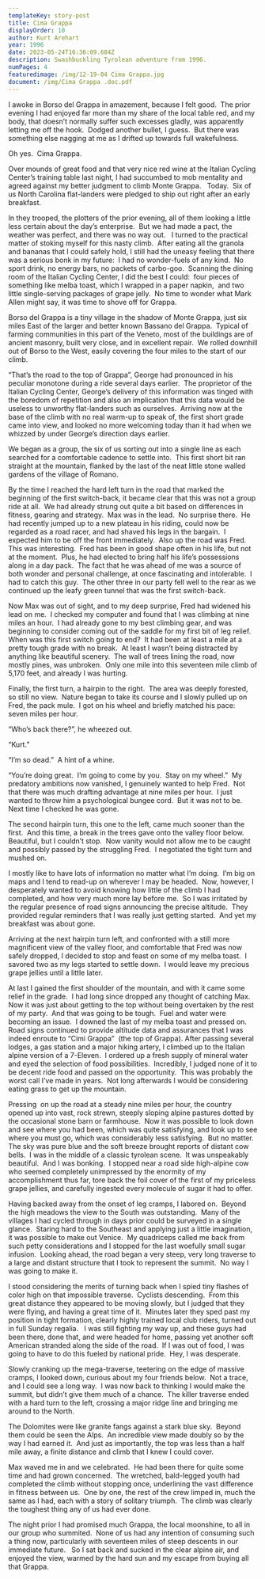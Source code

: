 ```yaml
---
templateKey: story-post
title: Cima Grappa
displayOrder: 10
author: Kurt Arehart
year: 1996
date: 2023-05-24T16:36:09.684Z
description: Swashbuckling Tyrolean adventure from 1996.
numPages: 4
featuredimage: /img/12-19-04 Cima Grappa.jpg
document: /img/Cima Grappa .doc.pdf
---
```



I awoke in Borso del Grappa in amazement, because I felt good.  The prior evening I had enjoyed far more than my share of the local table red, and my body, that doesn’t normally suffer such excesses gladly, was apparently letting me off the hook.  Dodged another bullet, I guess.  But there was something else nagging at me as I drifted up towards full wakefulness.



Oh yes.  Cima Grappa.



Over mounds of great food and that very nice red wine at the Italian Cycling Center’s training table last night, I had succumbed to mob mentality and agreed against my better judgment to climb Monte Grappa.   Today.  Six of us North Carolina flat-landers were pledged to ship out right after an early breakfast.



In they trooped, the plotters of the prior evening, all of them looking a little less certain about the day’s enterprise.  But we had made a pact, the weather was perfect, and there was no way out.   I turned to the practical matter of stoking myself for this nasty climb.  After eating all the granola and bananas that I could safely hold, I still had the uneasy feeling that there was a serious bonk in my future:  I had no wonder-fuels of any kind.  No sport drink, no energy bars, no packets of carbo-goo.  Scanning the dining room of the Italian Cycling Center, I did the best I could:  four pieces of something like melba toast, which I wrapped in a paper napkin,  and two little single-serving packages of grape jelly.  No time to wonder what Mark Allen might say, it was time to shove off for Grappa.



Borso del Grappa is a tiny village in the shadow of Monte Grappa, just six miles East of the larger and better known Bassano del Grappa.  Typical of farming communities in this part of the Veneto, most of the buildings are of ancient masonry, built very close, and in excellent repair.  We rolled downhill out of Borso to the West, easily covering the four miles to the start of our climb.



“That’s the road to the top of Grappa”, George had pronounced in his peculiar monotone during a ride several days earlier.  The proprietor of the Italian Cycling Center, George’s delivery of this information was tinged with the boredom of repetition and also an implication that this data would be useless to unworthy flat-landers such as ourselves.  Arriving now at the base of the climb with no real warm-up to speak of, the first short grade came into view, and looked no more welcoming today than it had when we whizzed by under George’s direction days earlier.



We began as a group, the six of us sorting out into a single line as each searched for a comfortable cadence to settle into.  This first short bit ran straight at the mountain, flanked by the last of the neat little stone walled gardens of the village of Romano.



By the time I reached the hard left turn in the road that marked the beginning of the first switch-back, it became clear that this was not a group ride at all.  We had already strung out quite a bit based on differences in fitness, gearing and strategy.  Max was in the lead.  No surprise there.  He had recently jumped up to a new plateau in his riding, could now be regarded as a road racer, and had shaved his legs in the bargain.  I expected him to be off the front immediately.  Also up the road was Fred.  This was interesting.  Fred has been in good shape often in his life, but not at the moment.  Plus, he had elected to bring half his life’s possessions along in a day pack.  The fact that he was ahead of me was a source of both wonder and personal challenge, at once fascinating and intolerable.  I had to catch this guy.  The other three in our party fell well to the rear as we continued up the leafy green tunnel that was the first switch-back.



Now Max was out of sight, and to my deep surprise, Fred had widened his lead on me.  I checked my computer and found that I was climbing at nine miles an hour.  I had already gone to my best climbing gear, and was beginning to consider coming out of the saddle for my first bit of leg relief.  When was this first switch going to end?  It had been at least a mile at a pretty tough grade with no break.  At least I wasn’t being distracted by anything like beautiful scenery.  The wall of trees lining the road, now mostly pines, was unbroken.  Only one mile into this seventeen mile climb of 5,170 feet, and already I was hurting.



Finally, the first turn, a hairpin to the right.  The area was deeply forested, so still no view.  Nature began to take its course and I slowly pulled up on Fred, the pack mule.  I got on his wheel and briefly matched his pace:  seven miles per hour.  



“Who’s back there?”, he wheezed out.



“Kurt.”



“I’m so dead.”  A hint of a whine.



“You’re doing great.  I’m going to come by you.  Stay on my wheel.”  My predatory ambitions now vanished, I genuinely wanted to help Fred.  Not that there was much drafting advantage at nine miles per hour.  I just wanted to throw him a psychological bungee cord.  But it was not to be.  Next time I checked he was gone.



The second hairpin turn, this one to the left, came much sooner than the first.  And this time, a break in the trees gave onto the valley floor below.  Beautiful, but I couldn’t stop.  Now vanity would not allow me to be caught and possibly passed by the struggling Fred.  I negotiated the tight turn and mushed on.



I mostly like to have lots of information no matter what I’m doing.  I’m big on maps and I tend to read-up on wherever I may be headed.  Now, however, I desperately wanted to avoid knowing how little of the climb I had completed, and how very much more lay before me.  So I was irritated by the regular presence of road signs announcing the precise altitude.  They provided regular reminders that I was really just getting started.  And yet my breakfast was about gone.



Arriving at the next hairpin turn left, and confronted with a still more magnificent view of the valley floor, and comfortable that Fred was now safely dropped, I decided to stop and feast on some of my melba toast.  I savored two as my legs started to settle down.  I would leave my precious grape jellies until a little later.



At last I gained the first shoulder of the mountain, and with it came some relief in the grade.  I had long since dropped any thought of catching Max.  Now it was just about getting to the top without being overtaken by the rest of my party.  And that was going to be tough.  Fuel and water were becoming an issue.  I downed the last of my melba toast and pressed on.  Road signs continued to provide altitude data and assurances that I was indeed enroute to “Cimi Grappa”  (the top of Grappa). After passing several lodges, a gas station and a major hiking artery, I climbed up to the Italian alpine version of a 7-Eleven.  I ordered up a fresh supply of mineral water and eyed the selection of food possibilities.  Incredibly, I judged none of it to be decent ride food and passed on the opportunity.  This was probably the worst call I’ve made in years.  Not long afterwards I would be considering eating grass to get up the mountain.



Pressing  on up the road at a steady nine miles per hour, the country opened up into vast, rock strewn, steeply sloping alpine pastures dotted by the occasional stone barn or farmhouse.  Now it was possible to look down and see where you had been, which was quite satisfying, and look up to see where you must go, which was considerably less satisfying.  But no matter.  The sky was pure blue and the soft breeze brought reports of distant cow bells.  I was in the middle of a classic tyrolean scene.  It was unspeakably beautiful.  And I was bonking.  I stopped near a road side high-alpine cow who seemed completely unimpressed by the enormity of my accomplishment thus far, tore back the foil cover of the first of my priceless grape jellies, and carefully ingested every molecule of sugar it had to offer. 



Having backed away from the onset of leg cramps, I labored on.  Beyond the high meadows the view to the South was outstanding.  Many of the villages I had cycled through in days prior could be surveyed in a single glance.  Staring hard to the Southeast and applying just a little imagination, it was possible to make out Venice.  My quadriceps called me back from such petty considerations and I stopped for the last woefully small sugar infusion.  Looking ahead, the road began a very steep, very long traverse to a large and distant structure that I took to represent the summit.  No way I was going to make it.



I stood considering the merits of turning back when I spied tiny flashes of color high on that impossible traverse.  Cyclists descending.  From this great distance they appeared to be moving slowly, but I judged that they were flying, and having a great time of it.  Minutes later they sped past my position in tight formation, clearly highly trained local club riders, turned out in full Sunday regalia.   I was still fighting my way up, and these guys had been there, done that, and were headed for home, passing yet another soft American stranded along the side of the road.  If I was out of food, I was going to have to do this fueled by national pride.  Hey, I was desperate.



Slowly cranking up the mega-traverse, teetering on the edge of massive cramps, I looked down, curious about my four friends below.  Not a trace, and I could see a long way.  I was now back to thinking I would make the summit, but didn’t give them much of a chance.  The killer traverse ended with a hard turn to the left, crossing a major ridge line and bringing me around to the North.



The Dolomites were like granite fangs against a stark blue sky.  Beyond them could be seen the Alps.  An incredible view made doubly so by the way I had earned it.  And just as importantly, the top was less than a half mile away, a finite distance and climb that I knew I could cover.



Max waved me in and we celebrated.  He had been there for quite some time and had grown concerned.  The wretched, bald-legged youth had completed the climb without stopping once, underlining the vast difference in fitness between us.  One by one, the rest of the crew limped in, much the same as I had, each with a story of solitary triumph.  The climb was clearly the toughest thing any of us had ever done.



The night prior I had promised much Grappa, the local moonshine, to all in our group who summited.  None of us had any intention of consuming such a thing now, particularly with seventeen miles of steep descents in our immediate future.   So I sat back and sucked in the clear alpine air, and enjoyed the view, warmed by the hard sun and my escape from buying all that Grappa. 



<!--EndFragment-->